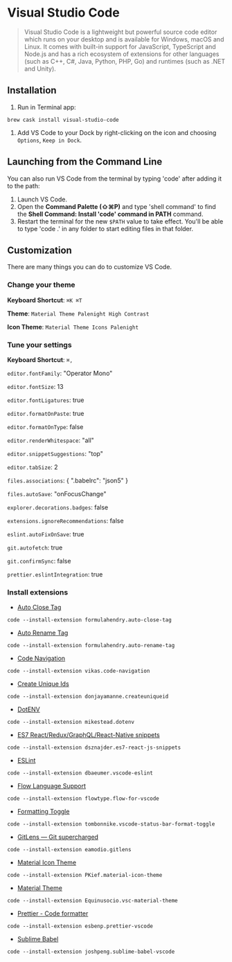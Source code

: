 # Visual Studio Code

> Visual Studio Code is a lightweight but powerful source code editor which runs on your desktop and is available for Windows, macOS and Linux. It comes with built-in support for JavaScript, TypeScript and Node.js and has a rich ecosystem of extensions for other languages \(such as C++, C\#, Java, Python, PHP, Go\) and runtimes \(such as .NET and Unity\).

## Installation

1. Run in Terminal app:

```text
brew cask install visual-studio-code
```

1. Add VS Code to your Dock by right-clicking on the icon and choosing `Options`, `Keep in Dock`.

## Launching from the Command Line

You can also run VS Code from the terminal by typing 'code' after adding it to the path:

1. Launch VS Code.
2. Open the **Command Palette \(⇧⌘P\)** and type 'shell command' to find the **Shell Command: Install 'code' command in PATH** command.
3. Restart the terminal for the new `$PATH` value to take effect. You'll be able to type 'code .' in any folder to start editing files in that folder.

## Customization

There are many things you can do to customize VS Code.

### Change your theme

**Keyboard Shortcut**: `⌘K ⌘T`

**Theme**: `Material Theme Palenight High Contrast`

**Icon Theme**: `Material Theme Icons Palenight`

### Tune your settings

**Keyboard Shortcut**: `⌘,`

`editor.fontFamily`: "Operator Mono"

`editor.fontSize`: 13

`editor.fontLigatures`: true

`editor.formatOnPaste`: true

`editor.formatOnType`: false

`editor.renderWhitespace`: "all"

`editor.snippetSuggestions`: "top"

`editor.tabSize`: 2

`files.associations`: { ".babelrc": "json5" }

`files.autoSave`: "onFocusChange"

`explorer.decorations.badges`: false

`extensions.ignoreRecommendations`: false

`eslint.autoFixOnSave`: true

`git.autofetch`: true

`git.confirmSync`: false

`prettier.eslintIntegration`: true

### Install extensions

* [Auto Close Tag](https://marketplace.visualstudio.com/items?itemName=formulahendry.auto-close-tag)

```text
code --install-extension formulahendry.auto-close-tag
```

* [Auto Rename Tag](https://marketplace.visualstudio.com/items?itemName=formulahendry.auto-rename-tag)

```text
code --install-extension formulahendry.auto-rename-tag
```

* [Code Navigation](https://marketplace.visualstudio.com/items?itemName=vikas.code-navigation)

```text
code --install-extension vikas.code-navigation
```

* [Create Unique Ids](https://marketplace.visualstudio.com/items?itemName=donjayamanne.createuniqueid)

```text
code --install-extension donjayamanne.createuniqueid
```

* [DotENV](https://marketplace.visualstudio.com/items?itemName=mikestead.dotenv)

```text
code --install-extension mikestead.dotenv
```

* [ES7 React/Redux/GraphQL/React-Native snippets](https://marketplace.visualstudio.com/items?itemName=dsznajder.es7-react-js-snippets)

```text
code --install-extension dsznajder.es7-react-js-snippets
```

* [ESLint](https://marketplace.visualstudio.com/items?itemName=dbaeumer.vscode-eslint)

```text
code --install-extension dbaeumer.vscode-eslint
```

* [Flow Language Support](https://marketplace.visualstudio.com/items?itemName=flowtype.flow-for-vscode)

```text
code --install-extension flowtype.flow-for-vscode
```

* [Formatting Toggle](https://marketplace.visualstudio.com/items?itemName=tombonnike.vscode-status-bar-format-toggle)

```text
code --install-extension tombonnike.vscode-status-bar-format-toggle
```

* [GitLens — Git supercharged](https://marketplace.visualstudio.com/items?itemName=eamodio.gitlens)

```text
code --install-extension eamodio.gitlens
```

* [Material Icon Theme](https://marketplace.visualstudio.com/items?itemName=PKief.material-icon-theme)

```text
code --install-extension PKief.material-icon-theme
```

* [Material Theme](https://marketplace.visualstudio.com/items?itemName=Equinusocio.vsc-material-theme)

```text
code --install-extension Equinusocio.vsc-material-theme
```

* [Prettier - Code formatter](https://marketplace.visualstudio.com/items?itemName=esbenp.prettier-vscode)

```text
code --install-extension esbenp.prettier-vscode
```

* [Sublime Babel](https://marketplace.visualstudio.com/items?itemName=joshpeng.sublime-babel-vscode)

```text
code --install-extension joshpeng.sublime-babel-vscode
```

